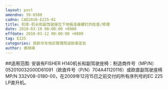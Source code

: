 ```yaml
---
layout: post
amendno: 39-6580
cadno: CAD2010-E225-01
title: 机体-机长和副驾驶座位下地板连接螺钉的检查/修理
date: 2010-03-10 00:00:00 +0800
effdate: 2010-03-12 00:00:00 +0800
tag: E225
categories: 民航华东地区管理局适航审定处
author: 袁晓峰
---
```


##适用范围:
安装有FISHER H140机长和副驾驶座椅：制造商件号（MP/N） 052010032000D61091（欧直件号（P/N）704A41120116）或欧直副驾驶座椅MP/N 332V08-0180-00，在2009年12月15日之前交付的所有序列号的EC 225 LP直升机。

